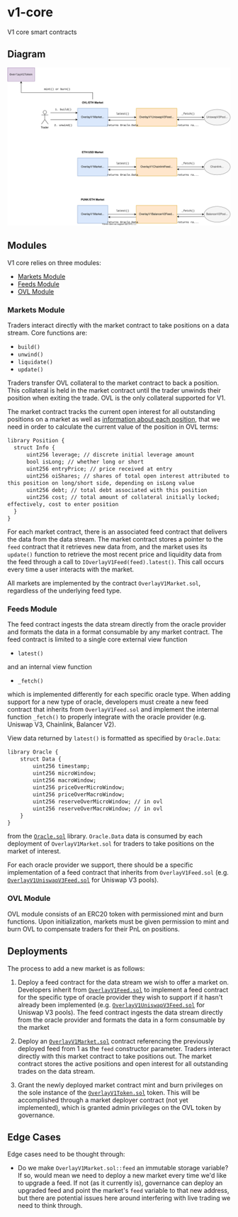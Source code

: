 # v1-core

V1 core smart contracts


## Diagram

![diagram](./docs/assets/diagram.svg)


## Modules

V1 core relies on three modules:

- [Markets Module](#markets-module)
- [Feeds Module](#feeds-module)
- [OVL Module](#ovl-module)


### Markets Module

Traders interact directly with the market contract to take positions on a data stream. Core functions are:

- `build()`
- `unwind()`
- `liquidate()`
- `update()`

Traders transfer OVL collateral to the market contract to back a position. This collateral is held in the market contract until the trader unwinds their position when exiting the trade. OVL is the only collateral supported for V1.

The market contract tracks the current open interest for all outstanding positions on a market as well as [information about each position](./contracts/libraries/Position.sol), that we need in order to calculate the current value of the position in OVL terms:

```
library Position {
  struct Info {
      uint256 leverage; // discrete initial leverage amount
      bool isLong; // whether long or short
      uint256 entryPrice; // price received at entry
      uint256 oiShares; // shares of total open interest attributed to this position on long/short side, depending on isLong value
      uint256 debt; // total debt associated with this position
      uint256 cost; // total amount of collateral initially locked; effectively, cost to enter position
  }
}
```

For each market contract, there is an associated feed contract that delivers the data from the data stream. The market contract stores a pointer to the `feed` contract that it retrieves new data from, and the market uses its `update()` function to retrieve the most recent price and liquidity data from the feed through a call to `IOverlayV1Feed(feed).latest()`. This call occurs every time a user interacts with the market.

All markets are implemented by the contract `OverlayV1Market.sol`, regardless of the underlying feed type.


### Feeds Module

The feed contract ingests the data stream directly from the oracle provider and formats the data in a format consumable by any market contract. The feed contract is limited to a single core external view function

- `latest()`

and an internal view function

- `_fetch()`

which is implemented differently for each specific oracle type. When adding support for a new type of oracle, developers must create a new feed contract that inherits from `OverlayV1Feed.sol` and implement the internal function `_fetch()` to properly integrate with the oracle provider (e.g. Uniswap V3, Chainlink, Balancer V2).

View data returned by `latest()` is formatted as specified by `Oracle.Data`:

```
library Oracle {
    struct Data {
        uint256 timestamp;
        uint256 microWindow;
        uint256 macroWindow;
        uint256 priceOverMicroWindow;
        uint256 priceOverMacroWindow;
        uint256 reserveOverMicroWindow; // in ovl
        uint256 reserveOverMacroWindow; // in ovl
    }
}
```
from the [`Oracle.sol`](./contracts/libraries/Oracle.sol) library. `Oracle.Data` data is consumed by each deployment of `OverlayV1Market.sol` for traders to take positions on the market of interest.

For each oracle provider we support, there should be a specific implementation of a feed contract that inherits from `OverlayV1Feed.sol` (e.g. [`OverlayV1UniswapV3Feed.sol`](./contracts/feeds/uniswapv3/OverlayV1UniswapV3Feed.sol) for Uniswap V3 pools).


### OVL Module

OVL module consists of an ERC20 token with permissioned mint and burn functions. Upon initialization, markets must be given permission to mint and burn OVL to compensate traders for their PnL on positions.


## Deployments

The process to add a new market is as follows:

1. Deploy a feed contract for the data stream we wish to offer a market on. Developers inherit from [`OverlayV1Feed.sol`](./contracts/fees/OverlayV1Feed.sol) to implement a feed contract for the specific type of oracle provider they wish to support if it hasn't already been implemented (e.g. [`OverlayV1UniswapV3Feed.sol`](./contracts/feeds/uniswapv3/OverlayV1UniswapV3Feed.sol) for Uniswap V3 pools). The feed contract ingests the data stream directly from the oracle provider and formats the data in a form consumable by the market

2. Deploy an [`OverlayV1Market.sol`](./contracts/OverlayV1Market.sol) contract referencing the previously deployed feed from 1 as the `feed` constructor parameter. Traders interact directly with this market contract to take positions out. The market contract stores the active positions and open interest for all outstanding trades on the data stream.

3. Grant the newly deployed market contract mint and burn privileges on the sole instance of the [`OverlayV1Token.sol`](./contracts/OverlayV1Token.sol) token. This will be accomplished through a market deployer contract (not yet implemented), which is granted admin privileges on the OVL token by governance.


## Edge Cases

Edge cases need to be thought through:

- Do we make `OverlayV1Market.sol::feed` an immutable storage variable? If so, would mean we need to deploy a new market every time we'd like to upgrade a feed. If not (as it currently is), governance can deploy an upgraded feed and point the market's `feed` variable to that new address, but there are potential issues here around interfering with live trading we need to think through.
